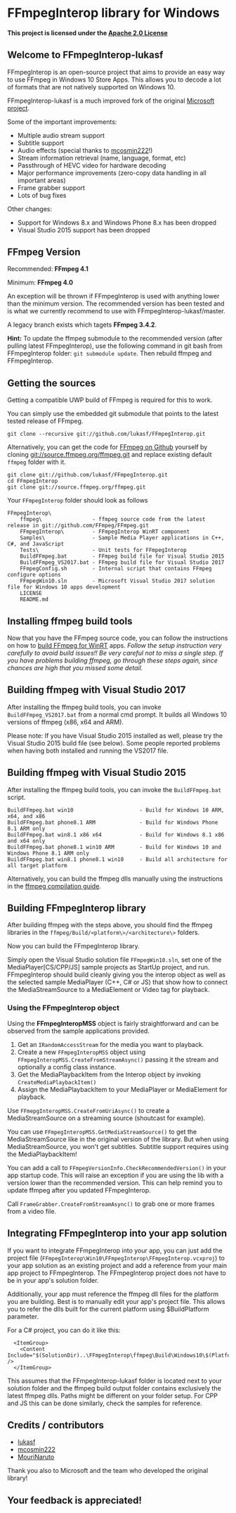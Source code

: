 # FFmpegInterop library for Windows

#### This project is licensed under the [Apache 2.0 License](http://www.apache.org/licenses/LICENSE-2.0)

## Welcome to FFmpegInterop-lukasf

FFmpegInterop is an open-source project that aims to provide an easy way to use FFmpeg in Windows 10 Store Apps. This allows you to decode a lot of formats that are not natively supported on Windows 10.

FFmpegInterop-lukasf is a much improved fork of the original [Microsoft project](git://github.com/Microsoft/FFmpegInterop).

Some of the important improvements:

- Multiple audio stream support
- Subtitle support
- Audio effects (special thanks to [mcosmin222](https://github.com/mcosmin222)!)
- Stream information retrieval (name, language, format, etc)
- Passthrough of HEVC video for hardware decoding
- Major performance improvements (zero-copy data handling in all important areas)
- Frame grabber support
- Lots of bug fixes

Other changes:
- Support for Windows 8.x and Windows Phone 8.x has been dropped
- Visual Studio 2015 support has been dropped

## FFmpeg Version

Recommended: **FFmpeg 4.1**

Minimum: **FFmpeg 4.0**

An exception will be thrown if FFmpegInterop is used with anything lower than the minimum version. The recommended version has been tested and is what we currently recommend to use with FFmpegInterop-lukasf/master.

A legacy branch exists which tagets **FFmpeg 3.4.2**.

**Hint:** To update the ffmpeg submodule to the recommended version (after pulling latest FFmpegInterop), use the following command in git bash from FFmpegInterop folder: `git submodule update`. Then rebuild ffmpeg and FFmpegInterop.

## Getting the sources

Getting a compatible UWP build of FFmpeg is required for this to work.

You can simply use the embedded git submodule that points to the latest tested release of FFmpeg.

	git clone --recursive git://github.com/lukasf/FFmpegInterop.git

Alternatively, you can get the code for [FFmpeg on Github](http://github.com/FFmpeg) yourself by cloning [git://source.ffmpeg.org/ffmpeg.git](git://source.ffmpeg.org/ffmpeg.git) and replace existing default `ffmpeg` folder with it.

	git clone git://github.com/lukasf/FFmpegInterop.git
	cd FFmpegInterop
	git clone git://source.ffmpeg.org/ffmpeg.git

Your `FFmpegInterop` folder should look as follows

	FFmpegInterop\
	    ffmpeg\                - ffmpeg source code from the latest release in git://github.com/FFmpeg/FFmpeg.git
	    FFmpegInterop\         - FFmpegInterop WinRT component
	    Samples\               - Sample Media Player applications in C++, C#, and JavaScript
	    Tests\                 - Unit tests for FFmpegInterop
	    BuildFFmpeg.bat        - FFmpeg build file for Visual Studio 2015
	    BuildFFmpeg_VS2017.bat - FFmpeg build file for Visual Studio 2017
	    FFmpegConfig.sh        - Internal script that contains FFmpeg configure options
	    FFmpegWin10.sln        - Microsoft Visual Studio 2017 solution file for Windows 10 apps development
	    LICENSE
	    README.md

## Installing ffmpeg build tools

Now that you have the FFmpeg source code, you can follow the instructions on how to [build FFmpeg for WinRT](https://trac.ffmpeg.org/wiki/CompilationGuide/WinRT) apps. *Follow the setup instruction very carefully to avoid build issues!! Be very careful not to miss a single step. If you have problems building ffmpeg, go through these steps again, since chances are high that you missed some detail.*

## Building ffmpeg with Visual Studio 2017

After installing the ffmpeg build tools, you can invoke `BuildFFmpeg_VS2017.bat` from a normal cmd prompt. It builds all Windows 10 versions of ffmpeg (x86, x64 and ARM). 

Please note: If you have Visual Studio 2015 installed as well, please try the Visual Studio 2015 build file (see below). Some people reported problems when having both installed and running the VS2017 file.

## Building ffmpeg with Visual Studio 2015

After installing the ffmpeg build tools, you can invoke the `BuildFFmpeg.bat` script.

	BuildFFmpeg.bat win10                     - Build for Windows 10 ARM, x64, and x86
	BuildFFmpeg.bat phone8.1 ARM              - Build for Windows Phone 8.1 ARM only
	BuildFFmpeg.bat win8.1 x86 x64            - Build for Windows 8.1 x86 and x64 only
	BuildFFmpeg.bat phone8.1 win10 ARM        - Build for Windows 10 and Windows Phone 8.1 ARM only
	BuildFFmpeg.bat win8.1 phone8.1 win10     - Build all architecture for all target platform

Alternatively, you can build the ffmpeg dlls manually using the instructions in the [ffmpeg compilation guide](https://trac.ffmpeg.org/wiki/CompilationGuide/WinRT).

## Building FFmpegInterop library

After building ffmpeg with the steps above, you should find the ffmpeg libraries in the `ffmpeg/Build/<platform\>/<architecture\>` folders.

Now you can build the FFmpegInterop library. 

Simply open the Visual Studio solution file `FFmpegWin10.sln`, set one of the MediaPlayer[CS/CPP/JS] sample projects as StartUp project, and run. FFmpegInterop should build cleanly giving you the interop object as well as the selected sample MediaPlayer (C++, C# or JS) that show how to connect the MediaStreamSource to a MediaElement or Video tag for playback.

### Using the FFmpegInterop object

Using the **FFmpegInteropMSS** object is fairly straightforward and can be observed from the sample applications provided.

1. Get an `IRandomAccessStream` for the media you want to playback.
2. Create a new `FFmpegInteropMSS` object using `FFmpegInteropMSS.CreateFromStreamAsync()` passing it the stream and optionally a config class instance.
3. Get the MediaPlaybackItem from the Interop object by invoking `CreateMediaPlaybackItem()`
4. Assign the MediaPlaybackItem to your MediaPlayer or MediaElement for playback.

Use `FFmepgInteropMSS.CreateFromUriAsync()` to create a MediaStreamSource on a streaming source (shoutcast for example).

You can use `FFmpegInteropMSS.GetMediaStreamSource()` to get the MediaStreamSource like in the original version of the library. But when using MediaStreamSource, you won't get subtitles. Subtitle support requires using the MediaPlaybackItem!

You can add a call to `FFmpegVersionInfo.CheckRecommendedVersion()` in your app startup code. This will raise an exception if you are using the lib with a version lower than the recommended version. This can help remind you to update ffmpeg after you updated FFmpegInterop.

Call `FrameGrabber.CreateFromStreamAsync()` to grab one or more frames from a video file.

## Integrating FFmpegInterop into your app solution

If you want to integrate FFmpegInterop into your app, you can just add the project file (`FFmpegInterop\Win10\FFmpegInterop\FFmpegInterop.vcxproj`) to your app solution as an existing project and add a reference from your main app project to FFmpegInterop. The FFmpegInterop project does not have to be in your app's solution folder. 

Additionally, your app must reference the ffmpeg dll files for the platform you are building. Best is to manually edit your app's project file. This allows you to refer the dlls built for the current platform using $BuildPlatform parameter.

For a C# project, you can do it like this:

```
  <ItemGroup>
    <Content Include="$(SolutionDir)..\FFmpegInterop\ffmpeg\Build\Windows10\$(PlatformTarget)\bin\*.dll" />
  </ItemGroup>
```

This assumes that the FFmpegInterop-lukasf folder is located next to your solution folder and the ffmpeg build output folder contains exclusively the latest ffmpeg dlls. Paths might be different on your folder setup. For CPP and JS this can be done similarly, check the samples for reference.

## Credits / contributors

- [lukasf](https://github.com/lukasf)
- [mcosmin222](https://github.com/mcosmin222)
- [MouriNaruto](https://github.com/MouriNaruto)

Thank you also to Microsoft and the team who developed the original library!

## Your feedback is appreciated!
